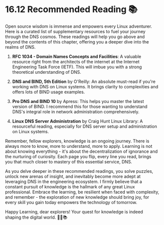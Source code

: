 # 16.12 Recommended Reading 📚

Open source wisdom is immense and empowers every Linux adventurer. Here is a curated list of supplementary resources to fuel your journey through the DNS cosmos. These readings will help you go above and beyond the contents of this chapter, offering you a deeper dive into the realms of DNS.

1. **RFC 1034 - Domain Names Concepts and Facilities**: A valuable resource right from the architects of the internet at the Internet Engineering Task Force (IETF). This will imbue you with a strong theoretical understanding of DNS.

2. **DNS and BIND, 5th Edition** by O'Reilly: An absolute must-read if you're working with DNS on Linux systems. It brings clarity to complexities and offers lots of BIND usage examples.

3. **Pro DNS and BIND 10** by Apress: This helps you master the latest version of BIND. I recommend this for those wanting to understand DNS's integral role in network administration comprehensively.

4. **Linux DNS Server Administration** by Craig Hunt Linux Library: A resourceful reading, especially for DNS server setup and administration on Linux systems.

Remember, fellow explorers, knowledge is an ongoing journey. There is always more to know, more to understand, more to apply. Learning is not about knowing everything - it's about the decentralization of ignorance and the nurturing of curiosity. Each page you flip, every line you read, brings you that much closer to mastery of this essential service, DNS.

As you delve deeper in these recommended readings, you solve puzzles, unlock new arenas of insight, and inevitably become more adept at leveraging DNS in the engineering ecosystem. I firmly believe that a constant pursuit of knowledge is the hallmark of any great Linux professional. Embrace the learning, be resilient when faced with complexity, and remember - the exploration of new knowledge should bring joy, for every skill you gain today empowers the technology of tomorrow. 

Happy Learning, dear explorers! Your quest for knowledge is indeed shaping the digital world. 🚀🌌📚